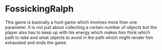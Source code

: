 FossickingRalph
===============

This game is basically a hunt game which involves more than one parameter. It is not just about collecting a certain number of objects but the player also has to keep up with his energy which makes him think which path to take and what objects to avoid in the path which might render him exhausted and ends the game. 
